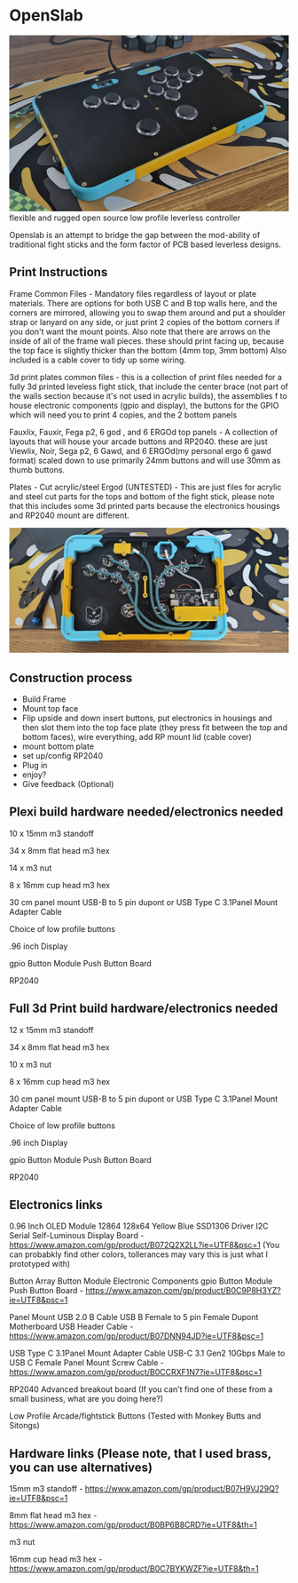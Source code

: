 # OpenSlab
![Openslab image](https://github.com/Lithopop/OpenSlab/blob/main/Gallery/IMG20250224133220.jpg?raw=true)
flexible and rugged open source low profile leverless controller 

Openslab is an attempt to bridge the gap between the mod-ability of traditional fight sticks and the form factor of PCB based leverless designs.

Print Instructions
-----------
Frame Common Files - Mandatory files regardless of layout or plate materials. There are options for both USB C and B top walls here, and the corners are mirrored, allowing you to swap them around and put a shoulder strap or lanyard on any side, or just print 2 copies of the bottom corners if you don't want the mount points. Also note that there are arrows on the inside of all of the frame wall pieces. these should print facing up, because the top face is slightly thicker  than the bottom (4mm top, 3mm bottom) Also included is a cable cover to tidy up some wiring.


3d print plates common files - this is a collection of print files needed for a fully 3d printed leveless fight stick, that include the center brace (not part of the walls section because it's not used in acrylic builds), the assemblies f to house electronic components (gpio and display), the buttons for the GPIO which will need you to print 4 copies, and the 2 bottom panels


Fauxlix, Fauxir, Fega p2, 6 god , and 6 ERGOd top panels - A collection of layouts that will house your arcade buttons and RP2040. these are just Viewlix, Noir, Sega p2, 6 Gawd, and 6 ERGOd(my personal ergo 6 gawd format) scaled down to use primarily 24mm buttons and will use 30mm as thumb buttons. 


Plates - Cut acrylic/steel Ergod (UNTESTED) - This are just files for acrylic and steel cut parts for the tops and bottom of the fight stick, please note that this includes some 3d printed parts because the electronics housings and RP2040 mount are different. 


![Openslab internals](https://github.com/Lithopop/OpenSlab/blob/main/Gallery/IMG20250224133544.jpg?raw=true)


Construction process
-------------
- Build Frame
- Mount top face
- Flip upside and down insert buttons, put electronics in housings and then slot them into the top face plate (they press fit between the top and bottom faces), wire everything, add RP mount lid (cable cover)
- mount bottom plate
- set up/config RP2040
- Plug in
- enjoy?
- Give feedback (Optional)



Plexi build hardware needed/electronics needed
-----------
10 x 15mm m3 standoff

34 x 8mm flat head m3 hex 

14 x m3 nut

8 x 16mm cup head m3 hex

30 cm panel mount USB-B to 5 pin dupont or USB Type C 3.1Panel Mount Adapter Cable

Choice of low profile buttons

.96 inch Display

gpio Button Module Push Button Board

RP2040


Full 3d Print build hardware/electronics needed
-----------
12 x 15mm m3 standoff

34 x 8mm flat head m3 hex 

10 x m3 nut

8 x 16mm cup head m3 hex

30 cm panel mount USB-B to 5 pin dupont or USB Type C 3.1Panel Mount Adapter Cable

Choice of low profile buttons

.96 inch Display

gpio Button Module Push Button Board

RP2040




Electronics links
-----------
0.96 Inch OLED Module 12864 128x64 Yellow Blue SSD1306 Driver I2C Serial Self-Luminous Display Board - https://www.amazon.com/gp/product/B072Q2X2LL?ie=UTF8&psc=1 (You can probabkly find other colors, tollerances may vary this is just what I prototyped with)

Button Array Button Module Electronic Components gpio Button Module Push Button Board - https://www.amazon.com/gp/product/B0C9P8H3YZ?ie=UTF8&psc=1

Panel Mount USB 2.0 B Cable USB B Female to 5 pin Female Dupont Motherboard USB Header Cable - https://www.amazon.com/gp/product/B07DNN94JD?ie=UTF8&psc=1

USB Type C 3.1Panel Mount Adapter Cable USB-C 3.1 Gen2 10Gbps Male to USB C Female Panel Mount Screw Cable - https://www.amazon.com/gp/product/B0CCRXF1N7?ie=UTF8&psc=1

RP2040 Advanced breakout board (If you can't find one of these from a small business, what are you doing here?)

Low Profile Arcade/fightstick Buttons (Tested with Monkey Butts and Sitongs) 


Hardware links (Please note, that I used brass, you can use alternatives)
-----------
15mm m3 standoff - https://www.amazon.com/gp/product/B07H9VJ29Q?ie=UTF8&psc=1

8mm flat head m3 hex - https://www.amazon.com/gp/product/B0BP6B8CRD?ie=UTF8&th=1

m3 nut

16mm cup head m3 hex - https://www.amazon.com/gp/product/B0C7BYKWZF?ie=UTF8&th=1







